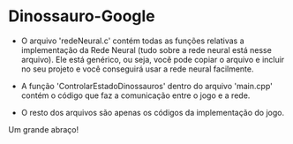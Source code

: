 # Dinossauro-Google

- O arquivo 'redeNeural.c' contém todas as funções relativas a implementação da Rede Neural (tudo sobre a rede neural está nesse arquivo).
  Ele está genérico, ou seja, você pode copiar o arquivo e incluir no seu projeto e você conseguirá usar a rede neural facilmente.
  
  
- A função 'ControlarEstadoDinossauros' dentro do arquivo 'main.cpp' contém o código que faz a comunicação entre o jogo e a rede.
- O resto dos arquivos são apenas os códigos da implementação do jogo.

Um grande abraço!
